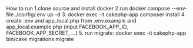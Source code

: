 How to run
1.clone source and install docker
2.run docker compose --env-file ./config/.env up -d
3. docker exec -it cakephp-app composer install
4. create .env and app_local.php from .env.example and app_local.example.php (input FACEBOOK_APP_ID, FACEBOOK_APP_SECRET, ...)
5. run migrate: docker exec -it cakephp-app bin/cake migrations migrate